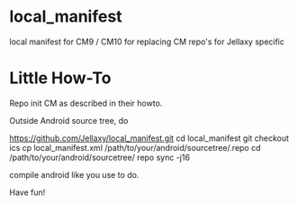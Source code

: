 local_manifest
==============


local manifest for CM9 / CM10 for replacing CM repo's for Jellaxy specific



Little How-To
=============



Repo init CM as described in their howto.

Outside Android source tree, do

https://github.com/Jellaxy/local_manifest.git
cd local_manifest
git checkout ics
cp local_manifest.xml /path/to/your/android/sourcetree/.repo
cd /path/to/your/android/sourcetree/
repo sync -j16

compile android like you use to do.

Have fun!

